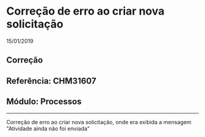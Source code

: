 # Correção de erro ao criar nova solicitação
15/01/2019
## Correção
## Referência: CHM31607
## Módulo: Processos
***

Correção de erro ao criar nova solicitação, onde era exibida a mensagem "Atividade ainda não foi enviada"